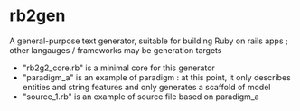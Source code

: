 rb2gen
======

A general-purpose text generator, suitable for building Ruby on rails apps ; other langauges / frameworks may be generation targets

* "rb2g2_core.rb" is a minimal core for this generator
* "paradigm_a" is an example of paradigm : at this point, it only describes entities and string features and only generates a scaffold of model
* "source_1.rb" is an example of source file based on paradigm_a
